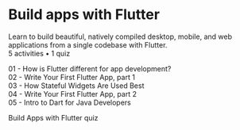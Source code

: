 # Build apps with Flutter

Learn to build beautiful, natively compiled desktop, mobile, and web applications from a single codebase with Flutter.  
5 activities • 1 quiz

01 - How is Flutter different for app development?  
02 - Write Your First Flutter App, part 1  
03 - How Stateful Widgets Are Used Best  
04 - Write Your First Flutter App, part 2  
05 - Intro to Dart for Java Developers  
  
Build Apps with Flutter quiz
